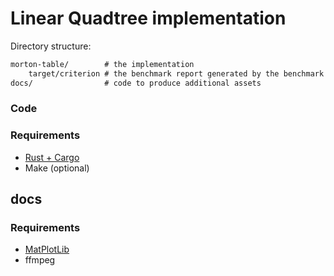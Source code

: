 # Linear Quadtree implementation

Directory structure:

```txt
morton-table/        # the implementation
    target/criterion # the benchmark report generated by the benchmark
docs/                # code to produce additional assets
```

### Code

### Requirements

- [Rust + Cargo](https://rustup.rs/)
- Make (optional)

## docs

### Requirements

- [MatPlotLib](https://matplotlib.org/users/installing.html#installing-an-official-release)
- ffmpeg
